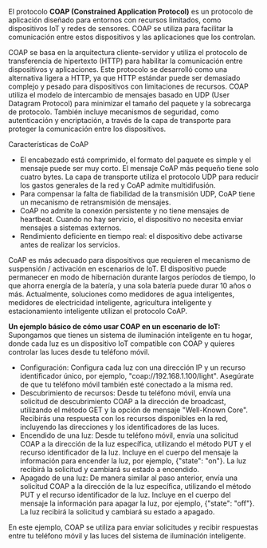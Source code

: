 El protocolo **COAP (Constrained Application Protocol)** es un protocolo de aplicación
diseñado para entornos con recursos limitados, como dispositivos IoT y redes de
sensores. COAP se utiliza para facilitar la comunicación entre estos dispositivos y las
aplicaciones que los controlan.

COAP se basa en la arquitectura cliente-servidor y utiliza el protocolo de transferencia de
hipertexto (HTTP) para habilitar la comunicación entre dispositivos y aplicaciones. Este
protocolo se desarrolló como una alternativa ligera a HTTP, ya que HTTP estándar puede ser
demasiado complejo y pesado para dispositivos con limitaciones de recursos. COAP utiliza el
modelo de intercambio de mensajes basado en UDP (User Datagram Protocol) para
minimizar el tamaño del paquete y la sobrecarga de protocolo. También incluye mecanismos
de seguridad, como autenticación y encriptación, a través de la capa de transporte para
proteger la comunicación entre los dispositivos.

Características de CoAP
- El encabezado está comprimido, el formato del paquete es simple y el mensaje
puede ser muy corto. El mensaje CoAP más pequeño tiene solo cuatro bytes.
La capa de transporte utiliza el protocolo UDP para reducir los gastos
generales de la red y CoAP admite multidifusión.
- Para compensar la falta de fiabilidad de la transmisión UDP, CoAP tiene un
mecanismo de retransmisión de mensajes.
- CoAP no admite la conexión persistente y no tiene mensajes de heartbeat.
Cuando no hay servicio, el dispositivo no necesita enviar mensajes a sistemas
externos.
- Rendimiento deficiente en tiempo real: el dispositivo debe activarse antes de
realizar los servicios.

CoAP es más adecuado para dispositivos que requieren el mecanismo de suspensión /
activación en escenarios de IoT. El dispositivo puede permanecer en modo de hibernación
durante largos períodos de tiempo, lo que ahorra energía de la batería, y una sola batería puede durar 10 años o más. Actualmente, soluciones como medidores de agua inteligentes,
medidores de electricidad inteligente, agricultura inteligente y estacionamiento inteligente
utilizan el protocolo CoAP.

**Un ejemplo básico de cómo usar COAP en un escenario de IoT:**
Supongamos que tienes un sistema de iluminación inteligente en tu hogar, donde cada luz es
un dispositivo IoT compatible con COAP y quieres controlar las luces desde tu teléfono
móvil.
- Configuración:
Configura cada luz con una dirección IP y un recurso identificador único, por
ejemplo, "coap://192.168.1.100/light".
Asegúrate de que tu teléfono móvil también esté conectado a la misma red.
- Descubrimiento de recursos:
Desde tu teléfono móvil, envía una solicitud de descubrimiento COAP a la dirección
de broadcast, utilizando el método GET y la opción de mensaje "Well-Known Core".
Recibirás una respuesta con los recursos disponibles en la red, incluyendo las
direcciones y los identificadores de las luces.
- Encendido de una luz:
Desde tu teléfono móvil, envía una solicitud COAP a la dirección de la luz específica,
utilizando el método PUT y el recurso identificador de la luz.
Incluye en el cuerpo del mensaje la información para encender la luz, por ejemplo,
{"state": "on"}.
La luz recibirá la solicitud y cambiará su estado a encendido.
- Apagado de una luz:
De manera similar al paso anterior, envía una solicitud COAP a la dirección de la luz
específica, utilizando el método PUT y el recurso identificador de la luz.
Incluye en el cuerpo del mensaje la información para apagar la luz, por ejemplo,
{"state": "off"}.
La luz recibirá la solicitud y cambiará su estado a apagado.

En este ejemplo, COAP se utiliza para enviar solicitudes y recibir respuestas entre tu
teléfono móvil y las luces del sistema de iluminación inteligente.
